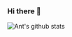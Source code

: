 ### Hi there 👋

![Ant's github stats](https://github-readme-stats.vercel.app/api?username=antstanley&count_private=true)
